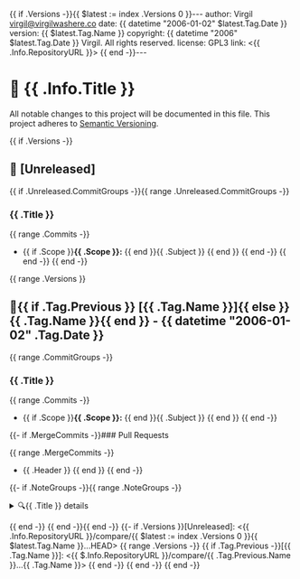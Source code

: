 {{ if .Versions -}}{{ $latest := index .Versions 0 }}---
author:     Virgil <virgil@virgilwashere.co>
date:       {{ datetime "2006-01-02" $latest.Tag.Date }}
version:    {{ $latest.Tag.Name }}
copyright:  {{ datetime "2006" $latest.Tag.Date }} Virgil. All rights reserved.
license:    GPL3
link:       <{{ .Info.RepositoryURL }}>
{{ end -}}---
# 📃 {{ .Info.Title }}

All notable changes to this project will be documented in this file.
This project adheres to [Semantic Versioning](http://semver.org/spec/v2.0.0.html).

{{ if .Versions -}}
<a name="unreleased"></a>

## 🚧 [Unreleased]

{{ if .Unreleased.CommitGroups -}}{{ range .Unreleased.CommitGroups -}}
### {{ .Title }}

{{ range .Commits -}}
- {{ if .Scope }}**{{ .Scope }}:** {{ end }}{{ .Subject }}
{{ end }}
{{ end -}}
{{ end -}}
{{ end -}}

{{ range .Versions }}<a name="{{ .Tag.Name }}"></a>
## 🔖{{ if .Tag.Previous }} [{{ .Tag.Name }}]{{ else }}{{ .Tag.Name }}{{ end }} - {{ datetime "2006-01-02" .Tag.Date }}

{{ range .CommitGroups -}}
### {{ .Title }}

{{ range .Commits -}}
- {{ if .Scope }}**{{ .Scope }}:** {{ end }}{{ .Subject }}
{{ end }}
{{ end -}}

{{- if .MergeCommits -}}### Pull Requests

{{ range .MergeCommits -}}
- {{ .Header }}
{{ end }}
{{ end -}}

{{- if .NoteGroups -}}{{ range .NoteGroups -}}<details><summary>🔍{{ .Title }} details</summary>
{{ range .Notes }}
{{ .Body }}
{{ end }}
</details>

{{ end -}}
{{ end -}}{{ end -}}
{{- if .Versions }}[Unreleased]: <{{ .Info.RepositoryURL }}/compare/{{ $latest := index .Versions 0 }}{{ $latest.Tag.Name }}...HEAD>
{{ range .Versions -}}
{{ if .Tag.Previous -}}[{{ .Tag.Name }}]: <{{ $.Info.RepositoryURL }}/compare/{{ .Tag.Previous.Name }}...{{ .Tag.Name }}>
{{ end -}}
{{ end -}}
{{ end -}}

